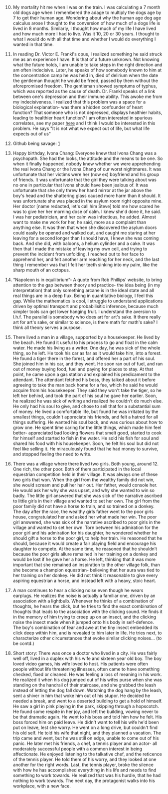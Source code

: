 <!-- 6. The fox apologist to the tree and took its fruits about 8 or 10 times. the tree asks why you spologist  -->


<!-- 8. People ask me what my hobbies are: I take the time to catalog old photos from my family on facebook, spend ambl -->

<!-- 8. An old sailor was narrating a story to children. He told them the story of Howie and Hughs, two men who were best friends but whose friendship ceased.  -->

<!-- 7. An industrialist criticizing the government should not make the headlines: Naushad Forbes.  -->

10. My mortality hit me when I was on the train. I was calculating a 7 month old dogs age when I remembered the adage to multiply the dogs age by 7 to get their human age. Wondering about why the human age dog age calculus arose I thought to the conversion of how much of a dogs life is lived in 8 months. Similarly, I thought how much of my life I have lived and how much more I had to live. Was it 10, 20 or 30 years. I thought to what I would do with all that time and whether I would do everything I wanted in that time. 


9. In reading Dr. Victor E. Frankl's opus, I realized something he said struck me as an experience I have. It is that of a future unknown. Not knowing what the future holds, I am unable to take steps in the right direction and am often indecisive. Later, he speaks of how somebody known to him at the concentration camp he was held in, died of delirium when the date the gentleman thought he would be freed, passed by them without the aforepromised freedom. The gentleman showed symptums of typhus, which was reported as the cause of death. Dr. Frankl speaks of a link between one's depression and their immune ability. This awoke me from my indecisiveness. I realized that this problem was a space for a biological explanation- was there a hidden confounder of heart function? That someone who is not depressed, displays healthier habits, leading to healthier heart function? I am often interested in spurious correlates, see my paper [here](https://doi.org/10.1101/2021.09.14.460365) and I think I would be interested in this problem. He says "It is not what we expect out of life, but what life expects out of us"

8. Github being savage: [1](https://github.com/apple/turicreate/issues/3383#issuecomment-770087188)

7. Happy birthday, Ivona Chang: Everyone knew that Ivona Chang was a psychopath. She had the looks, the attitude and the means to be one. So when it finally happened, nobody knew whether we were apprehending the real Ivona Chang or the Ivona Chang of our worst nightmares. It was unfortunate that her victims were her (now ex) boyfriend and his group of friends. It was unfortunate that the girl they were talking about was no one in particular that Ivona should have been jealous of. It was unfortunate that she only threw her hand mirror at the jar above the boy's head and the shattering glass caused more harm than it should. It was unfortunate she was placed in the asylum room right opposite mine. Her doctor [name redacted, let's call him Steve] told me how scared he was to give her her morning dose of calm. I knew she'd done it, he said. I was her pediatrician, and her calm was infectious, he added. Almost want to make me work for her, he said, more as a complaint than anything else. It was then that when she discovered the asylum doors could easily be opened and walked out, and caught me staring at her leaving for a second longer than I should have, I knew she was coming back. And she did, with baloons, a helium cylinder and a cake. It was then that I made the mistake of leaving my own cell, and trying to prevent the incident from unfolding. I reached out to her face to apprehend her, and felt another arm reaching for her neck, and the last thing I remember was that I felt her teeth sinking into my palm, like the sharp mouth of an octopus. 

6. “Napoleon is in equilibrium”- A quote from Rob Phillips' website, to bring attention to the gap between theory and practice- the idea being (in my interpretation) that only something arcane is in the ideal state and all real things are in a deep flux. Being in quantitative biology, I feel this gap. While the mathematics is cool, I struggle to understand applications driven by optimal transport and probabilisitic inference, because much simpler tools can get lower hanging fruit. I understand the aversion to l.h.f. The parallel is somebody who does art for art's sake. It there really art for art's sake, or similar to science, is there math for math's sake? I think all theory serves a purpose. 

5. There lived a man in a village, supported by a housekeeper. He lived by the beach. He found it useful to his process to go and float in the calm water. He made his living as a writer. One day, he was sick of the whole thing, so he left. He took his car as far as it would take him, into a forest. He found a tiger there in the forest, and offered her a part of his soul. She joined him in his car, and they went. He soon ran out of fuel, and ran out of money buying food, fuel and paying for places to stay. At that point, he came upon a gas station and explained his predicament to the attendant. The attendant fetched his boss, they talked about it before agreeing to take the man back home for a fee, which he said he would acquire from his housekeeper. They said they won't take the tiger, so he left her behind, and took the part of his soul he gave her earlier. Soon, he realized he was sick of writing and realized he couldn't do much else. He only had his soul to give, and chose to sell that for a substantial sum of money. He lived a comfortable life, but found he was irritated by the smallest things, couldn't appreciate his friends, and felt a hatred for all things suffering. He wanted his soul back, and was curious about how to grow one. He spent time caring for the little things, which made him feel better- appreciated bad looking flowers that smelt good, started to cook for himself and started to fish in the water. He sold his fish for soul and shared his food with his housekeeper. Soon, he felt his soul but did not feel like selling it. He miraculously found that he had money to survive, and stopped feeling the need to write. 

4. There was a village where there lived two girls. Both young, around 12. One rich, the other poor. Both of them participated in the local equestrian competition held in their village. It was always one of these two girls that won. When the girl from the wealthy family did not win, she would scream and pull her hair out. Her father, would console her. He would ask her why she was upset, and why she wanted to win so badly. The little girl answered that she was sick of the narrative ascribed to little girls in their village and wanted to set her own. The girl from the poor family did not have a horse to train, and so trained on a donkey. The day after the race, the wealthy girls father went to the poor girls house, congratulated her and asked her what made her win. The poor girl answered, she was sick of the narrative ascribed to poor girls in the village and wanted to set her own. Torn between his admiration for the poor girl and his admiration for his daughter, he wondered whether he should gift a horse to the poor girl, to help her train. He reasoned that he should, because it would create a fair playing field and encourage his daughter to compete. At the same time, he  reasoned that he shouldn’t because  the poor girls allure remained in her training on a donkey and would be lost if he gave her a horse. He left, thinking that it was more important that she remained an inspiration to the other village folk, than she become a champion equestrian- believing that her aura was tied to her training on her donkey. He did not think it reasonable to give every aspiring equestrian a horse, and instead left with a heavy, stoic heart. 

2. A man continues to hear a clicking noise even though he wears earplugs. He realizes the noise is actually a familiar one, driven by an association with a lightbulb. Whenever he thinks of a combination of thoughts, he hears the click, but he tries to find the exact combination of thoughts that leads to the association with the clicking sound. He finds it in the memory of him trying to creep up on an insect, and the clicking noise the insect made when it jumped onto his body in self-defence. The boy's combination of fear and awe at the tiny insect embedded its click deep within him, and is revealed to him later in life. He tries next, to characterize other circumstances that evoke similar clicking noises... (to be contd.)

1. Short story: There was once a doctor who lived in a city. He was fairly well off, lived in a duplex with his wife and sixteen year old boy. The boy loved video games, his wife loved to host. His patients were often people without life threatening illnesses, often came to have something checked, fixed or cleaned. He was feeling a loss of meaning in his work. He realized it when his dog jumped out of his wifes purse when she was standing on the handrail of their staircase, and she grabbed the leash instead of letting the dog fall down. Watching the dog hang by the leash, sent a shiver in him that woke him out of his stupor. He decided he needed a break, and went to a deserted building to get a hold of himself. He saw a girl in pink playing in the park, skipping through a hopscotch. He found some respite in her joy, and left the building, vowing never to be that dramatic again. He went to his boss and told him how he felt. His boss forced him on paid leave. He didn't want to tell his wife he'd been put on leave, lest she worry. He went on a long drive, but couldn't find his old self. He told his wife that night, and they planned a vacation. The trip came and went, but he was still on edge, unable to come out of his panic. He later met his friends, a chef, a tennis player and an actor- all moderately successful people with a common interest in being affectionate. He enjoyed listening to the talkative chef, and the reticence of the tennis player. He told them of his worry, and they looked at one another for the right words. Last, the tennis player, broke the silence with how he has accomplished everything in his life and needs to find something to work towards. He realized that was his hurdle, that he had nothing to work towards. The next day, the protagonist walks into his workplace, with a new face.


